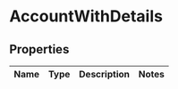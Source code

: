 # AccountWithDetails

## Properties
Name | Type | Description | Notes
------------ | ------------- | ------------- | -------------
